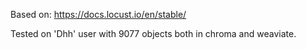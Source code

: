 Based on:
https://docs.locust.io/en/stable/

Tested on 'Dhh' user with 9077 objects both in chroma and weaviate.
